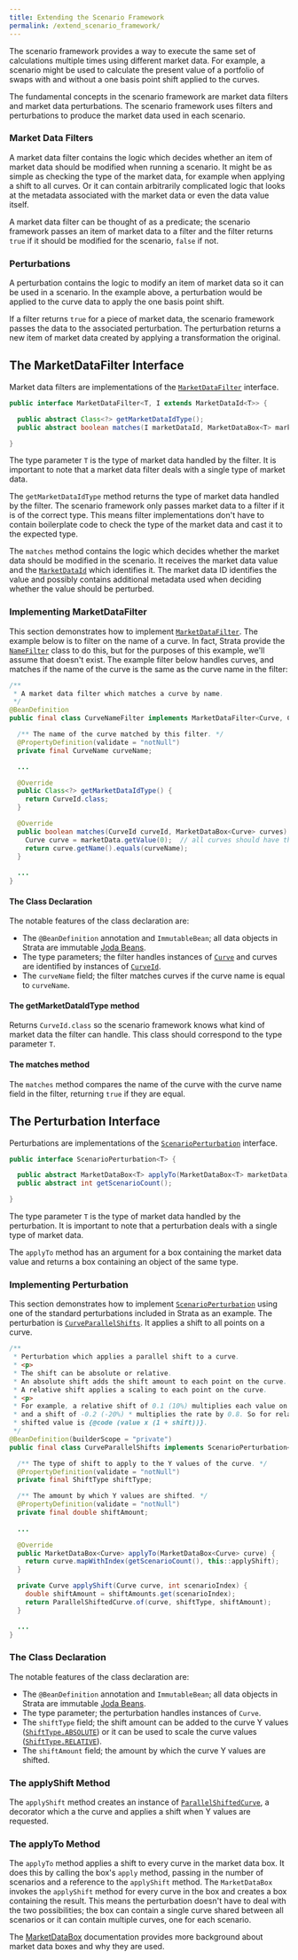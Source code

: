 ```yaml
---
title: Extending the Scenario Framework
permalink: /extend_scenario_framework/
---
```


The scenario framework provides a way to execute the same set of calculations multiple times using different market data.
For example, a scenario might be used to calculate the present value of a portfolio of swaps with and without a one
basis point shift applied to the curves.

The fundamental concepts in the scenario framework are market data filters and market data perturbations.
The scenario framework uses filters and perturbations to produce the market data used in each scenario.

### Market Data Filters

A market data filter contains the logic which decides whether an item of market data should be modified when
running a scenario. It might be as simple as checking the type of the market data, for example when applying a
shift to all curves. Or it can contain arbitrarily complicated logic that looks at the metadata associated with the
market data or even the data value itself.

A market data filter can be thought of as a predicate; the scenario framework passes an item of market data to a
filter and the filter returns `true` if it should be modified for the scenario, `false` if not.

### Perturbations

A perturbation contains the logic to modify an item of market data so it can be used in a scenario.
In the example above, a perturbation would be applied to the curve data to apply the one basis point shift.

If a filter returns `true` for a piece of market data, the scenario framework passes the data to the associated perturbation.
The perturbation returns a new item of market data created by applying a transformation the original.

## The MarketDataFilter Interface

Market data filters are implementations of the
[`MarketDataFilter`]({{site.baseurl}}/apidocs/com/opengamma/strata/calc/marketdata/MarketDataFilter.html) interface. 

```java
public interface MarketDataFilter<T, I extends MarketDataId<T>> {

  public abstract Class<?> getMarketDataIdType();
  public abstract boolean matches(I marketDataId, MarketDataBox<T> marketData);

}
```

The type parameter `T` is the type of market data handled by the filter.
It is important to note that a market data filter deals with a single type of market data.

The `getMarketDataIdType` method returns the type of market data handled by the filter.
The scenario framework only passes market data to a filter if it is of the correct type.
This means filter implementations don't have to contain boilerplate code to check the type of the market data
and cast it to the expected type.

The `matches` method contains the logic which decides whether the market data should be modified in the scenario.
It receives the market data value and the [`MarketDataId`]({{site.baseurl}}/apidocs/com/opengamma/strata/data/MarketDataId.html)
which identifies it. The market data ID identifies the value and possibly contains additional metadata
used when deciding whether the value should be perturbed.

### Implementing MarketDataFilter

This section demonstrates how to implement
[`MarketDataFilter`]({{site.baseurl}}/apidocs/com/opengamma/strata/calc/marketdata/MarketDataFilter.html).
The example below is to filter on the name of a curve. In fact, Strata provide the
[`NameFilter`]({{site.baseurl}}/apidocs/com/opengamma/strata/calc/marketdata/NameFilter.html) class to do this,
but for the purposes of this example, we'll assume that doesn't exist.
The example filter below handles curves, and matches if the name of the curve is the same as the curve name in the filter:

```java
/**
 * A market data filter which matches a curve by name.
 */
@BeanDefinition
public final class CurveNameFilter implements MarketDataFilter<Curve, CurveId>, ImmutableBean {

  /** The name of the curve matched by this filter. */
  @PropertyDefinition(validate = "notNull")
  private final CurveName curveName;

  ...

  @Override
  public Class<?> getMarketDataIdType() {
    return CurveId.class;
  }

  @Override
  public boolean matches(CurveId curveId, MarketDataBox<Curve> curves) {
    Curve curve = marketData.getValue(0);  // all curves should have the same name
    return curve.getName().equals(curveName);
  }
 
  ...
}
```

#### The Class Declaration

The notable features of the class declaration are:
 
* The `@BeanDefinition` annotation and `ImmutableBean`; all data objects in Strata are
immutable [Joda Beans]({{site.baseurl}}/core_technologies/). 
* The type parameters; the filter handles instances of [`Curve`]({{site.baseurl}}/apidocs/com/opengamma/strata/market/curve/Curve.html)
and curves are identified by instances of [`CurveId`]({{site.baseurl}}/apidocs/com/opengamma/strata/market/curve/CurveId.html).
* The `curveName` field; the filter matches curves if the curve name is equal to `curveName`.

#### The getMarketDataIdType method

Returns `CurveId.class` so the scenario framework knows what kind of market data the filter can handle.
This class should correspond to the type parameter `T`.

#### The matches method

The `matches` method compares the name of the curve with the curve name field in the filter, returning `true` if they are equal.


## The Perturbation Interface

Perturbations are implementations of the
[`ScenarioPerturbation`]({{site.baseurl}}/apidocs/com/opengamma/strata/data/scenario/ScenarioPerturbation.html) 
interface.

```java
public interface ScenarioPerturbation<T> {

  public abstract MarketDataBox<T> applyTo(MarketDataBox<T> marketData);
  public abstract int getScenarioCount();

}
```

The type parameter `T` is the type of market data handled by the perturbation.
It is important to note that a perturbation deals with a single type of market data.

The `applyTo` method has an argument for a box containing the market data value and returns a box containing an
 object of the same type.

### Implementing Perturbation

This section demonstrates how to implement
[`ScenarioPerturbation`]({{site.baseurl}}/apidocs/com/opengamma/strata/data/scenario/ScenarioPerturbation.html)
using one of the standard perturbations included in Strata as an example.
The perturbation is 
[`CurveParallelShifts`]({{site.baseurl}}/apidocs/com/opengamma/strata/market/curve/CurveParallelShifts.html).
It applies a shift to all points on a curve.

```java
/**
 * Perturbation which applies a parallel shift to a curve.
 * <p>
 * The shift can be absolute or relative.
 * An absolute shift adds the shift amount to each point on the curve.
 * A relative shift applies a scaling to each point on the curve.
 * <p>
 * For example, a relative shift of 0.1 (10%) multiplies each value on the curve by 1.1, 
 * and a shift of -0.2 (-20%) * multiplies the rate by 0.8. So for relative shifts the 
 * shifted value is {@code (value x (1 + shift))}.
 */
@BeanDefinition(builderScope = "private")
public final class CurveParallelShifts implements ScenarioPerturbation<Curve>, ImmutableBean {

  /** The type of shift to apply to the Y values of the curve. */
  @PropertyDefinition(validate = "notNull")
  private final ShiftType shiftType;

  /** The amount by which Y values are shifted. */
  @PropertyDefinition(validate = "notNull")
  private final double shiftAmount;
  
  ...

  @Override
  public MarketDataBox<Curve> applyTo(MarketDataBox<Curve> curve) {
    return curve.mapWithIndex(getScenarioCount(), this::applyShift);
  }

  private Curve applyShift(Curve curve, int scenarioIndex) {
    double shiftAmount = shiftAmounts.get(scenarioIndex);
    return ParallelShiftedCurve.of(curve, shiftType, shiftAmount);
  }

  ...
}
``` 

### The Class Declaration

The notable features of the class declaration are:
 
* The `@BeanDefinition` annotation and `ImmutableBean`; all data objects in Strata are immutable
[Joda Beans]({{site.baseurl}}/core_technologies/). 
* The type parameter; the perturbation handles instances of `Curve`.
* The `shiftType` field; the shift amount can be added to the curve Y values
([`ShiftType.ABSOLUTE`]({{site.baseurl}}/apidocs/com/opengamma/strata/market/ShiftType.html#ABSOLUTE)) or it
can be used to scale the curve values ([`ShiftType.RELATIVE`]({{site.baseurl}}/apidocs/com/opengamma/strata/market/ShiftType.html#RELATIVE)).
* The `shiftAmount` field; the amount by which the curve Y values are shifted.

### The applyShift Method

The `applyShift` method creates an instance of
[`ParallelShiftedCurve`]({{site.baseurl}}/apidocs/com/opengamma/strata/market/curve/ParallelShiftedCurve.html),
a decorator which a the curve and applies a shift when Y values are requested.

### The applyTo Method

The `applyTo` method applies a shift to every curve in the market data box. It does this by calling the box's
`apply` method, passing in the number of scenarios and a reference to the `applyShift` method. The `MarketDataBox`
invokes the `applyShift` method for every curve in the box and creates a box containing the result. This means
the perturbation doesn't have to deal with the two possibilities; the box can contain a single curve shared between
all scenarios or it can contain multiple curves, one for each scenario.

The [MarketDataBox]({{site.baseurl}}/apidocs/com/opengamma/strata/data/scenario/MarketDataBox.html)
documentation provides more background about market data boxes and why they are used.

